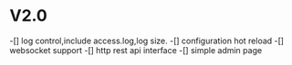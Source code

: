 # V2.0

-[] log control,include access.log,log size.
-[] configuration hot reload
-[] websocket support
-[] http rest api interface
-[] simple admin page 


